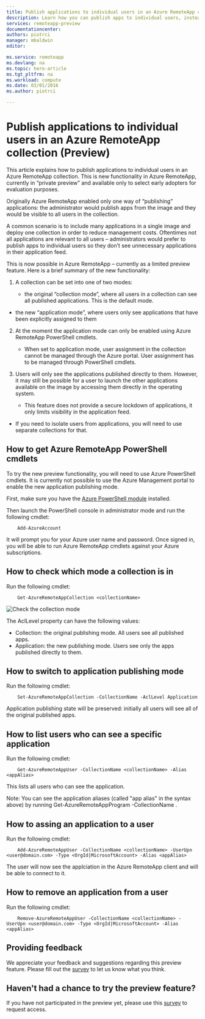 ```yaml
---
title: Publish applications to individual users in an Azure RemoteApp collection (Preview) | Microsoft Azure
description: Learn how you can publish apps to individual users, instead of depending on groups, in Azure RemoteApp.
services: remoteapp-preview
documentationcenter: 
authors: piotrci
manager: mbaldwin
editor: 

ms.service: remoteapp
ms.devlang: na
ms.topic: hero-article
ms.tgt_pltfrm: na
ms.workload: compute
ms.date: 03/01/2016
ms.author: piotrci

---
```

# Publish applications to individual users in an Azure RemoteApp collection (Preview)
This article explains how to publish applications to individual users in an Azure RemoteApp collection. This is new functionality in Azure RemoteApp, currently in “private preview” and available only to select early adopters for evaluation purposes.

Originally Azure RemoteApp enabled only one way of “publishing” applications: the administrator would publish apps from the image and they would be visible to all users in the collection.

A common scenario is to include many applications in a single image and deploy one collection in order to reduce management costs. Oftentimes not all applications are relevant to all users – administrators would prefer to publish apps to individual users so they don’t see unnecessary applications in their application feed.

This is now possible in Azure RemoteApp – currently as a limited preview feature. Here is a brief summary of the new functionality:

1. A collection can be set into one of two modes:

   * the original “collection mode”, where all users in a collection can see all published applications. This is the default mode.
* the new “application mode”, where users only see applications that have been explicitly assigned to them

2. At the moment the application mode can only be enabled using Azure RemoteApp PowerShell cmdlets.

   * When set to application mode, user assignment in the collection cannot be managed through the Azure portal. User assignment has to be managed through PowerShell cmdlets.

3. Users will only see the applications published directly to them. However, it may still be possible for a user to launch the other applications available on the image by accessing them directly in the operating system.

   * This feature does not provide a secure lockdown of applications, it only limits visibility in the application feed.
* If you need to isolate users from applications, you will need to use separate collections for that.


## How to get Azure RemoteApp PowerShell cmdlets
To try the new preview functionality, you will need to use Azure PowerShell cmdlets. It is currently not possible to use the Azure Management portal to enable the new application publishing mode.

First, make sure you have the [Azure PowerShell module](../powershell-install-configure.md) installed.

Then launch the PowerShell console in administrator mode and run the following cmdlet:

        Add-AzureAccount

It will prompt you for your Azure user name and password. Once signed in, you will be able to run Azure RemoteApp cmdlets against your Azure subscriptions.

## How to check which mode a collection is in
Run the following cmdlet:

        Get-AzureRemoteAppCollection <collectionName>

![Check the collection mode](./media/remoteapp-perapp/araacllelvel.png)

The AclLevel property can have the following values:

* Collection: the original publishing mode. All users see all published apps.
* Application: the new publishing mode. Users see only the apps published directly to them.

## How to switch to application publishing mode
Run the following cmdlet:

        Set-AzureRemoteAppCollection -CollectionName -AclLevel Application

Application publishing state will be preserved: initially all users will see all of the original published apps.

## How to list users who can see a specific application
Run the following cmdlet:

        Get-AzureRemoteAppUser -CollectionName <collectionName> -Alias <appAlias>

This lists all users who can see the application.

Note: You can see the application aliases (called "app alias" in the syntax above) by running Get-AzureRemoteAppProgram -CollectionName <collectionName>.

## How to assing an application to a user
Run the following cmdlet:

        Add-AzureRemoteAppUser -CollectionName <collectionName> -UserUpn <user@domain.com> -Type <OrgId|MicrosoftAccount> -Alias <appAlias>

The user will now see the applciation in the Azure RemoteApp client and will be able to connect to it.

## How to remove an application from a user
Run the following cmdlet:

        Remove-AzureRemoteAppUser -CollectionName <collectionName> -UserUpn <user@domain.com> -Type <OrgId|MicrosoftAccount> -Alias <appAlias>

## Providing feedback
We appreciate your feedback and suggestions regarding this preview feature. Please fill out the [survey](http://www.instant.ly/s/FDdrb) to let us know what you think.

## Haven't had a chance to try the preview feature?
If you have not participated in the preview yet, please use this [survey](http://www.instant.ly/s/AY83p) to request access.

